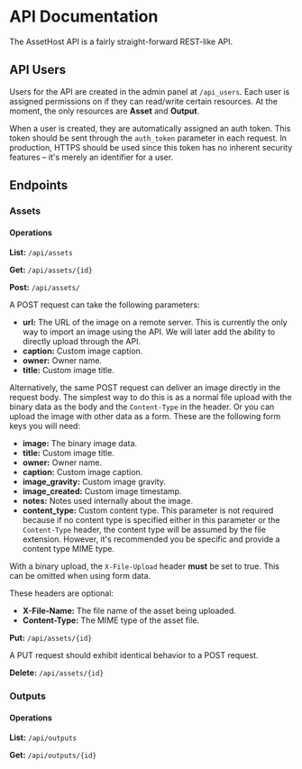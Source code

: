 API Documentation
=================

The AssetHost API is a fairly straight-forward REST-like API.

## API Users

Users for the API are created in the admin panel at `/api_users`.  Each user is assigned permissions on if they can read/write certain resources.  At the moment, the only resources are **Asset** and **Output**.

When a user is created, they are automatically assigned an auth token.  This token should be sent through the `auth_token` parameter in each request.  In production, HTTPS should be used since this token has no inherent security features – it's merely an identifier for a user.

## Endpoints

### Assets

#### Operations

**List:** `/api/assets`

**Get:** `/api/assets/{id}`

**Post:** `/api/assets/`

A POST request can take the following parameters:

- **url:** The URL of the image on a remote server.  This is currently the only way to import an image using the API.  We will later add the ability to directly upload through the API.
- **caption:** Custom image caption.
- **owner:** Owner name.
- **title:** Custom image title.

Alternatively, the same POST request can deliver an image directly in the request body.  The simplest way to do this is as a normal file upload with the binary data as the body and the `Content-Type` in the header.  Or you can upload the image with other data as a form.  These are the following form keys you will need:

- **image:** The binary image data.
- **title:** Custom image title.
- **owner:** Owner name.
- **caption:** Custom image caption.
- **image_gravity:** Custom image gravity.
- **image_created:** Custom image timestamp.
- **notes:** Notes used internally about the image.
- **content_type:** Custom content type.  This parameter is not required because if no content type is specified either in this parameter or the `Content-Type` header, the content type will be assumed by the file extension.  However, it's recommended you be specific and provide a content type MIME type.

With a binary upload, the `X-File-Upload` header **must** be set to true.  This can be omitted when using form data.

These headers are optional:

- **X-File-Name:** The file name of the asset being uploaded.
- **Content-Type:** The MIME type of the asset file.

**Put:** `/api/assets/{id}`

A PUT request should exhibit identical behavior to a POST request.

**Delete:** `/api/assets/{id}`

### Outputs

#### Operations

**List:** `/api/outputs`

**Get:** `/api/outputs/{id}`

